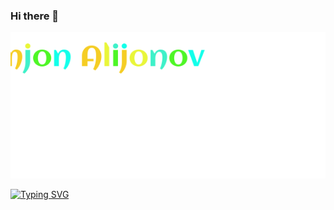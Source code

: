### Hi there 👋

<div align="center">
  <img src="https://github.com/AlijonovAzamjon2303/AlijonovAzamjon2303/blob/main/A'zamjonAlijonov.svg" alt="Alternativ matn">
</div>


[![Typing SVG](https://readme-typing-svg.herokuapp.com?font=Fira+Code&pause=1000&color=202AF7&background=39F4FF00&center=true&random=false&width=435&lines=I'm++.NET+developer+from+Uzbekistan)](https://git.io/typing-svg)
